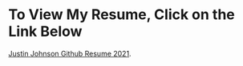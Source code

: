 <html>
  <head>
  </head>
  <body>
    <h1>To View My Resume, Click on the Link Below</h1>
    <p> <a href="https://github.com/jjustin1/jjustin1.githubresume.io/blob/main/JustinJohnsonGithubResume.pdf">Justin Johnson Github Resume 2021</a>.</p>
  </body>
</html>
